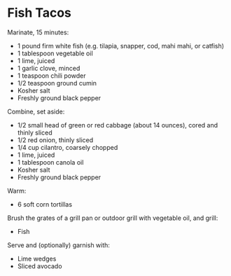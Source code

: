 Fish Tacos
==========

Marinate, 15 minutes:

- 1 pound firm white fish (e.g. tilapia, snapper, cod, mahi mahi, or catfish)
- 1 tablespoon vegetable oil
- 1 lime, juiced
- 1 garlic clove, minced
- 1 teaspoon chili powder
- 1/2 teaspoon ground cumin
- Kosher salt
- Freshly ground black pepper

Combine, set aside:

- 1/2 small head of green or red cabbage (about 14 ounces), cored and thinly
  sliced
- 1/2 red onion, thinly sliced
- 1/4 cup cilantro, coarsely chopped
- 1 lime, juiced
- 1 tablespoon canola oil
- Kosher salt
- Freshly ground black pepper

Warm:

- 6 soft corn tortillas

Brush the grates of a grill pan or outdoor grill with vegetable oil, and grill:

- Fish

Serve and (optionally) garnish with:

- Lime wedges
- Sliced avocado
